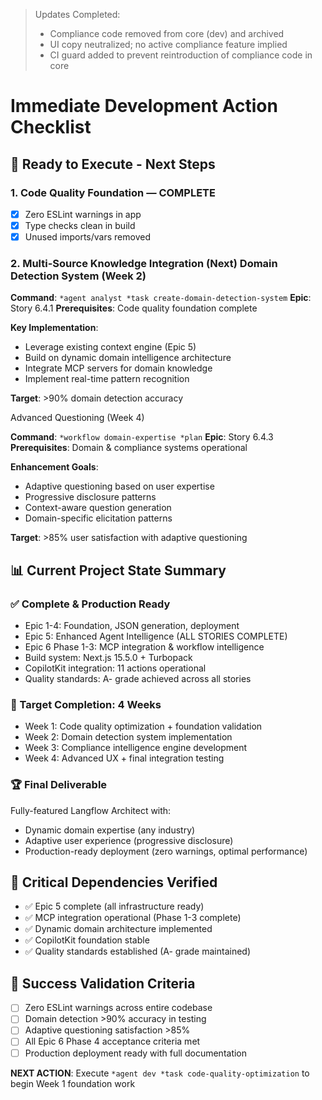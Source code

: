 > Updates Completed:
> - Compliance code removed from core (dev) and archived
> - UI copy neutralized; no active compliance feature implied
> - CI guard added to prevent reintroduction of compliance code in core
# Immediate Development Action Checklist

## 🚀 Ready to Execute - Next Steps

### 1. Code Quality Foundation — COMPLETE

- [x] Zero ESLint warnings in app
- [x] Type checks clean in build
- [x] Unused imports/vars removed

### 2. Multi-Source Knowledge Integration (Next) Domain Detection System (Week 2)

**Command**: `*agent analyst *task create-domain-detection-system`
**Epic**: Story 6.4.1
**Prerequisites**: Code quality foundation complete

**Key Implementation**:

- Leverage existing context engine (Epic 5)
- Build on dynamic domain intelligence architecture
- Integrate MCP servers for domain knowledge
- Implement real-time pattern recognition

**Target**: >90% domain detection accuracy

 Advanced Questioning (Week 4)

**Command**: `*workflow domain-expertise *plan`
**Epic**: Story 6.4.3
**Prerequisites**: Domain & compliance systems operational

**Enhancement Goals**:

- Adaptive questioning based on user expertise
- Progressive disclosure patterns
- Context-aware question generation
- Domain-specific elicitation patterns

**Target**: >85% user satisfaction with adaptive questioning

## 📊 Current Project State Summary

### ✅ Complete & Production Ready

- Epic 1-4: Foundation, JSON generation, deployment
- Epic 5: Enhanced Agent Intelligence (ALL STORIES COMPLETE)
- Epic 6 Phase 1-3: MCP integration & workflow intelligence
- Build system: Next.js 15.5.0 + Turbopack
- CopilotKit integration: 11 actions operational
- Quality standards: A- grade achieved across all stories

### 🎯 Target Completion: 4 Weeks

- Week 1: Code quality optimization + foundation validation
- Week 2: Domain detection system implementation
- Week 3: Compliance intelligence engine development
- Week 4: Advanced UX + final integration testing

### 🏆 Final Deliverable

Fully-featured Langflow Architect with:

- Dynamic domain expertise (any industry)
- Adaptive user experience (progressive disclosure)
- Production-ready deployment (zero warnings, optimal performance)

## 🚨 Critical Dependencies Verified

- ✅ Epic 5 complete (all infrastructure ready)
- ✅ MCP integration operational (Phase 1-3 complete)
- ✅ Dynamic domain architecture implemented
- ✅ CopilotKit foundation stable
- ✅ Quality standards established (A- grade maintained)

## 🎯 Success Validation Criteria

- [ ] Zero ESLint warnings across entire codebase
- [ ] Domain detection >90% accuracy in testing
- [ ] Adaptive questioning satisfaction >85%
- [ ] All Epic 6 Phase 4 acceptance criteria met
- [ ] Production deployment ready with full documentation

**NEXT ACTION**: Execute `*agent dev *task code-quality-optimization` to begin Week 1 foundation work
